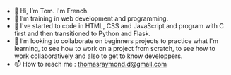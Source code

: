 - 👋 Hi, I’m Tom. I'm French.
- 👀 I’m training in web development and programming.
- 🌱 I've started to code in HTML, CSS and JavaScript and program with C first and then transitioned to Python and Flask.
- 💞️ I’m looking to collaborate on beginners projects to practice what I'm learning, to see how to work on a project from scratch, to see how to work collaboratively 
and also to get to know developpers.
- 📫 How to reach me : thomasraymond.d@gmail.com

<!---
BayB33/BayB33 is a ✨ special ✨ repository because its `README.md` (this file) appears on your GitHub profile.
You can click the Preview link to take a look at your changes.
--->
